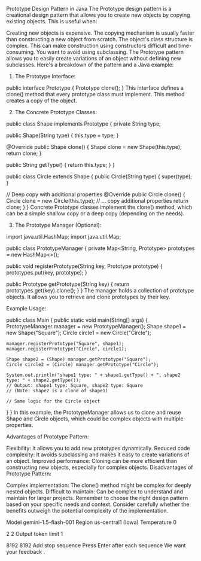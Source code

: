 Prototype Design Pattern in Java
The Prototype design pattern is a creational design pattern that allows you to create new objects by copying existing objects. This is useful when:

Creating new objects is expensive. The copying mechanism is usually faster than constructing a new object from scratch.
The object's class structure is complex. This can make construction using constructors difficult and time-consuming.
You want to avoid using subclassing. The Prototype pattern allows you to easily create variations of an object without defining new subclasses.
Here's a breakdown of the pattern and a Java example:

1. The Prototype Interface:

public interface Prototype {
  Prototype clone();
}
This interface defines a clone() method that every prototype class must implement. This method creates a copy of the object.

2. The Concrete Prototype Classes:

public class Shape implements Prototype {
  private String type;

  public Shape(String type) {
    this.type = type;
  }

  @Override
  public Shape clone() {
    Shape clone = new Shape(this.type);
    return clone;
  }

  public String getType() {
    return this.type;
  }
}

public class Circle extends Shape {
  public Circle(String type) {
    super(type);
  }

  // Deep copy with additional properties
  @Override
  public Circle clone() {
    Circle clone = new Circle(this.type);
    // ... copy additional properties
    return clone;
  }
}
Concrete Prototype classes implement the clone() method, which can be a simple shallow copy or a deep copy (depending on the needs).

3. The Prototype Manager (Optional):

import java.util.HashMap;
import java.util.Map;

public class PrototypeManager {
  private Map<String, Prototype> prototypes = new HashMap<>();

  public void registerPrototype(String key, Prototype prototype) {
    prototypes.put(key, prototype);
  }

  public Prototype getPrototype(String key) {
    return prototypes.get(key).clone();
  }
}
The manager holds a collection of prototype objects. It allows you to retrieve and clone prototypes by their key.

Example Usage:

public class Main {
  public static void main(String[] args) {
    PrototypeManager manager = new PrototypeManager();
    Shape shape1 = new Shape("Square");
    Circle circle1 = new Circle("Circle");

    manager.registerPrototype("Square", shape1);
    manager.registerPrototype("Circle", circle1);

    Shape shape2 = (Shape) manager.getPrototype("Square");
    Circle circle2 = (Circle) manager.getPrototype("Circle");

    System.out.println("shape1 type: " + shape1.getType() + ", shape2 type: " + shape2.getType()); 
    // Output: shape1 type: Square, shape2 type: Square
    // (Note: shape2 is a clone of shape1)

    // Same logic for the Circle object
  }
}
In this example, the PrototypeManager allows us to clone and reuse Shape and Circle objects, which could be complex objects with multiple properties.

Advantages of Prototype Pattern:

Flexibility: It allows you to add new prototypes dynamically.
Reduced code complexity: It avoids subclassing and makes it easy to create variations of an object.
Improved performance: Cloning can be more efficient than constructing new objects, especially for complex objects.
Disadvantages of Prototype Pattern:

Complex implementation: The clone() method might be complex for deeply nested objects.
Difficult to maintain: Can be complex to understand and maintain for larger projects.
Remember to choose the right design pattern based on your specific needs and context. Consider carefully whether the benefits outweigh the potential complexity of the implementation.

Model
gemini-1.5-flash-001
Region 
us-central1 (Iowa)
Temperature 
0

2
2
Output token limit 
1

8192
8192
Add stop sequence
Press Enter after each sequence
We want your feedback .
